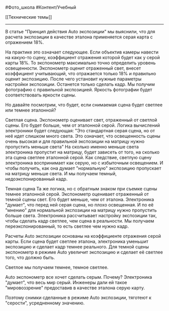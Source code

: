 #Фото_школа #Контент/Учебный 

[[Технические темы]]
_______
В статье "Принцип действия Auto экспозиции" мы выяснили, что для расчета экспозиции в качестве эталона применяется серая карта с отражением 18%.

На практике это означает следующее.
Если объектив камеры навести на какую-то сцену, коэффициент отражения которой будет как у серой карты 18%. То экспонометр максимально точно определить уровень освещенности.
Экспонометр оценит отраженный свет, внесет коэффициент учитывающий, что отражается только 18% и правильно оценит экспозицию. После чего установит нужные параметры настройки экспозиции. Останется только сделать кадр.
Мы получим фотографию с правильной экспозицией. Яркость фотографии будет соответствовать яркости сцены.

Но давайте посмотрим, что будет, если снимаемая сцена будет светлее или темнее эталонной?

Светлая сцена.
Экспонометр оценивает свет, отраженный от светлой сцены. Его будет больше, чем от эталонной серой.
Логика вычислений электроники будет следующая:
"Это стандартная серая сцена, но от неё идет слишком много света. Это означает, что освещенность сцены очень высокая и для правильной экспозиции на матрицу нужно пропустить меньше света"
На сколько именно меньше света электроника пропустит на матрицу, будет зависеть от того, на сколько эта сцена светлее эталонной серой.
Как следствие, светлую сцену электроника воспринимает как серую, но с избыточным освещением. И чтобы получить, как она думает "нормальную" экспозицию пропускает на матрицу меньше света.
И мы получаем темный, недоэкспонированный кадр.

Темная сцена
Та же логика, но с обратным знаком при съемке сцены темнее эталонной серой.
Экспонометр оценивает отраженный от темной сцены свет. Его будет меньше, чем от эталона.
Электроника "думает", что перед ней серая сцена, но плохо освещенная. И по её "мнению" для нормальной экспозиции на матрицу нужно пропустить больше света.
Электроника рассчитывает настройку экспозиции так, чтобы сделать кадр светлее, чем сцена в реальности.
Мы получаем переэкспонированный, то есть светлее чем нужно кадр.

Расчеты Auto экспозиции основаны на коэффициенте отражения серой карты.
Если сцена будет светлее эталона, электроника уменьшит экспозицию и сделает кадр темнее реального.
Для темной сцены экспонометр в режиме Auto увеличит экспозицию и сделает её светлее того, что должно быть.

Светлое мы получаем темнее, темное светлее. 

Auto экспонометр все хочет сделать серым. Почему?
Электроника "думает", что весь мир серый. Инженеры дали ей такое "мировоззрение" предоставив в качестве эталона серую карту.

Поэтому снимки сделанные в режиме Auto экспозиции, тяготеют к "серости", усредненному значению.